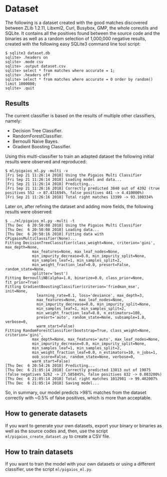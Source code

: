 # Dataset

The following is a dataset created with the good matches discovered between ZLib 1.2.11, Libxml2, Curl, Busybox, GMP, the whole coreutils and SQLite.
It contains all the positives found between the source code and the binaries as well as a random selection of 1,000,000 negative results, created with the following easy SQLite3 command line tool script:

```
$ sqlite3 dataset.db
sqlite> .headers on
sqlite> .mode csv
sqlite> .output dataset.csv
sqlite> select * from matches where accurate = 1;
sqlite> .headers off
sqlite> select * from matches where accurate = 0 order by random() limit 1000000;
sqlite> .quit
```

## Results

The current classifier is based on the results of multiple other classifiers, namely: 

 * Decision Tree Classifier.
 * RandomForestClassifier.
 * Bernoulli Naive Bayes.
 * Gradient Boosting Classifier.

Using this multi-classifier to train an adapted dataset the following initial results were observed and reproduced:

```
$ ml/pigaios_ml.py -multi -v
[Fri Sep 21 11:26:14 2018] Using the Pigaios Multi Classifier
[Fri Sep 21 11:26:14 2018] Loading model and data...
[Fri Sep 21 11:26:14 2018] Predicting...
[Fri Sep 21 11:26:16 2018] Correctly predicted 3840 out of 4392 (true positives 552 -> 87.431694%, false positives 441 -> 4.410000%)
[Fri Sep 21 11:26:16 2018] Total right matches 13399 -> 93.100334%
```

Later on, after refining the dataset and adding more fields, the following results were observed:

```
$ ../ml/pigaios_ml.py -multi -t
[Thu Dec  6 20:50:08 2018] Using the Pigaios Multi Classifier
[Thu Dec  6 20:50:08 2018] Loading data...
[Thu Dec  6 20:50:16 2018] Fitting data with CPigaiosMultiClassifier(None)...
Fitting DecisionTreeClassifier(class_weight=None, criterion='gini', max_depth=None,
            max_features=None, max_leaf_nodes=None,
            min_impurity_decrease=0.0, min_impurity_split=None,
            min_samples_leaf=1, min_samples_split=2,
            min_weight_fraction_leaf=0.0, presort=False, random_state=None,
            splitter='best')
Fitting BernoulliNB(alpha=1.0, binarize=0.0, class_prior=None, fit_prior=True)
Fitting GradientBoostingClassifier(criterion='friedman_mse', init=None,
              learning_rate=0.1, loss='deviance', max_depth=3,
              max_features=None, max_leaf_nodes=None,
              min_impurity_decrease=0.0, min_impurity_split=None,
              min_samples_leaf=1, min_samples_split=2,
              min_weight_fraction_leaf=0.0, n_estimators=100,
              presort='auto', random_state=None, subsample=1.0, verbose=0,
              warm_start=False)
Fitting RandomForestClassifier(bootstrap=True, class_weight=None, criterion='gini',
            max_depth=None, max_features='auto', max_leaf_nodes=None,
            min_impurity_decrease=0.0, min_impurity_split=None,
            min_samples_leaf=1, min_samples_split=2,
            min_weight_fraction_leaf=0.0, n_estimators=10, n_jobs=1,
            oob_score=False, random_state=None, verbose=0,
            warm_start=False)
[Thu Dec  6 20:54:26 2018] Predicting...
[Thu Dec  6 21:05:14 2018] Correctly predicted 13813 out of 19075 (false negatives 5262 -> 27.585845%, false positives 832 -> 0.083200%)
[Thu Dec  6 21:05:14 2018] Total right matches 1012981 -> 99.402007%
[Thu Dec  6 21:05:14 2018] Saving model...
```

So, in summary, our model predicts >98% matches from the dataset correctly with ~0.5% of false positives, which is more than acceptable.

## How to generate datasets

If you want to generate your own datasets, export your binary or binaries as well as the source codes and, then, use the script ```ml/pigaios_create_dataset.py``` to create a CSV file.

## How to train datasets

If you want to train the model with your own datasets or using a different classifier, use the script ```ml/pigaios_ml.py```.
